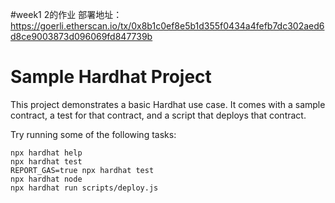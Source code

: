 #week1 2的作业
部署地址： https://goerli.etherscan.io/tx/0x8b1c0ef8e5b1d355f0434a4fefb7dc302aed6d8ce9003873d096069fd847739b



# Sample Hardhat Project

This project demonstrates a basic Hardhat use case. It comes with a sample contract, a test for that contract, and a script that deploys that contract.

Try running some of the following tasks:

```shell
npx hardhat help
npx hardhat test
REPORT_GAS=true npx hardhat test
npx hardhat node
npx hardhat run scripts/deploy.js
```
